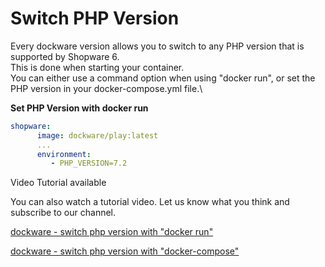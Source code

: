 # Switch PHP Version

Every dockware version allows you to switch to any PHP version that is supported by Shopware 6.\
This is done when starting your container.\
You can either use a command option when using "docker run", or set the PHP version in your docker-compose.yml file.\


**Set PHP Version with docker run**

```yaml
shopware:
      image: dockware/play:latest
      ...
      environment:
         - PHP_VERSION=7.2
```

Video Tutorial available

You can also watch a tutorial video. Let us know what you think and subscribe to our channel.

[dockware - switch php version with "docker run"](https://youtu.be/LGukxv72Nm4)

[dockware - switch php version with "docker-compose"](https://youtu.be/E8tmkLabSBc)

